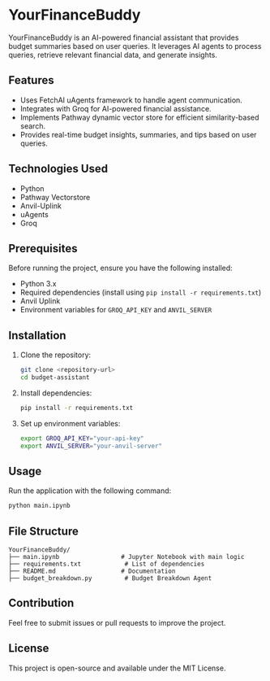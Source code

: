 # YourFinanceBuddy

YourFinanceBuddy is an AI-powered financial assistant that provides budget summaries based on user queries. It leverages AI agents to process queries, retrieve relevant financial data, and generate insights.

## Features

- Uses FetchAI uAgents framework to handle agent communication.
- Integrates with Groq for AI-powered financial assistance.
- Implements Pathway dynamic vector store for efficient similarity-based search.
- Provides real-time budget insights, summaries, and tips based on user queries.

## Technologies Used

- Python
- Pathway Vectorstore
- Anvil-Uplink
- uAgents
- Groq

## Prerequisites

Before running the project, ensure you have the following installed:

- Python 3.x
- Required dependencies (install using `pip install -r requirements.txt`)
- Anvil Uplink
- Environment variables for `GROQ_API_KEY` and `ANVIL_SERVER`

## Installation

1. Clone the repository:

   ```sh
   git clone <repository-url>
   cd budget-assistant
   ```

2. Install dependencies:

   ```sh
   pip install -r requirements.txt
   ```

3. Set up environment variables:

   ```sh
   export GROQ_API_KEY="your-api-key"
   export ANVIL_SERVER="your-anvil-server"
   ```

## Usage

Run the application with the following command:

```sh
python main.ipynb
```

## File Structure

```
YourFinanceBuddy/
├── main.ipynb                 # Jupyter Notebook with main logic
├── requirements.txt            # List of dependencies
├── README.md                  # Documentation
├── budget_breakdown.py         # Budget Breakdown Agent
```

## Contribution

Feel free to submit issues or pull requests to improve the project.

## License

This project is open-source and available under the MIT License.
